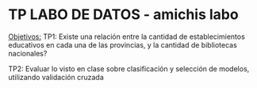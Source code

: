 
# TP LABO DE DATOS - amichis labo 

<ins>Objetivos:</ins>
TP1: Existe una relación entre la cantidad de establecimientos educativos en cada una de las provincias, 
y la cantidad de bibliotecas nacionales? 

TP2: Evaluar lo visto en clase sobre clasificación y selección de modelos, utilizando validación
cruzada
       
